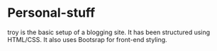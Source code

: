 # Personal-stuff

  
troy is the basic setup of a blogging site. It has been structured using HTML/CSS.  It also uses Bootsrap for front-end styling.


